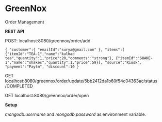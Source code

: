 # GreenNox
Order Management

**REST API**

POST: localhost:8080/greennox/order/add

`{
 	"customer":{
 		"emailId":"surya@gmail.com"
 	},
 	"items":[
 		{"itemId":"TEA-1","name":"kulhad tea","quantity":1,"price":20,"comments":"strong"},
 		{"itemId":"SHAKE-1","name":"shakes","quantity":1,"price":59}],
 	"source":"Kiosk",
 	"payment":"Paytm",
 	"discount":10
 }`
 
 GET localhost:8080/greennox/order/update/5bb2412da1b60f54c04363ac/status/COMPLETED
 
 GET localhost:8080/greennox/order/open
 
 **Setup**

*mongodb.username* and *mongodb.password* as environment variable.